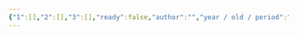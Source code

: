 ```yaml
---
{"1":[],"2":[],"3":[],"ready":false,"author":"","year / old / period":"","status":"","description":"","image":"","images":[],"location":"","museum":"","terms":"","features":[],"dg-publish":true,"permalink":"/tabliczy/drevnyaya-grecziya/afina-i-marsij/","dgPassFrontmatter":true}
---
```



